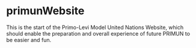 # primunWebsite
This is the start of the Primo-Levi Model United Nations Website, which should enable the preparation and overall experience of future PRIMUN  to be easier and fun.
